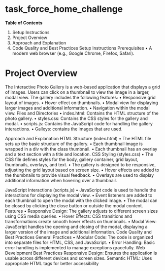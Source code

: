 # task_force_home_challenge
 
**Table of Contents**
1.	Setup Instructions
2.	Project Overview
3.	Approach and Explanation
4.	Code Quality and Best Practices
Setup Instructions
Prerequisites
•	A modern web browser (e.g., Google Chrome, Firefox, Safari).

# Project Overview
The Interactive Photo Gallery is a web-based application that displays a grid of images. Users can click on a thumbnail to view the image in a larger, modal view. The gallery includes the following features:
•	Responsive grid layout of images.
•	Hover effect on thumbnails.
•	Modal view for displaying larger images and additional information.
•	Navigation within the modal view.
Files and Directories
•	index.html: Contains the HTML structure of the photo gallery.
•	styles.css: Contains the CSS styles for the gallery and modal.
•	scripts.js: Contains the JavaScript code for handling the gallery interactions.
•	Galleys: contains the images that are used.

Approach and Explanation
HTML Structure (index.html)
•	The HTML file sets up the basic structure of the gallery.
•	Each thumbnail image is wrapped in a div with the class thumbnail.
•	Each thumbnail has an overlay and a text section with a title and location.
CSS Styling (styles.css)
•	The CSS file defines styles for the body, gallery container, grid layout, thumbnails, overlays, and text.
•	The gallery is designed to be responsive, adjusting the grid layout based on screen size.
•	Hover effects are added to the thumbnails to provide visual feedback.
•	Overlays are used to display additional information when hovering over a thumbnail.

JavaScript Interactions (scripts.js)
•	JavaScript code is used to handle the interactions for displaying the modal view.
•	Event listeners are added to each thumbnail to open the modal with the clicked image.
•	The modal can be closed by clicking the close button or outside the modal content.
Features
•	Responsive Design: The gallery adjusts to different screen sizes using CSS media queries.
•	Hover Effects: CSS transitions and transformations create smooth hover effects on thumbnails.
•	Modal View: JavaScript handles the opening and closing of the modal, displaying a larger version of the image and additional information.
Code Quality and Best Practices
General Practices
•	Modular Code: The code is organized into separate files for HTML, CSS, and JavaScript.
•	Error Handling: Basic error handling is implemented to manage exceptions gracefully.
Web Development Best Practices
Responsive Design: Ensures the application is usable across different devices and screen sizes.
Semantic HTML: Uses appropriate HTML tags for better accessibility
